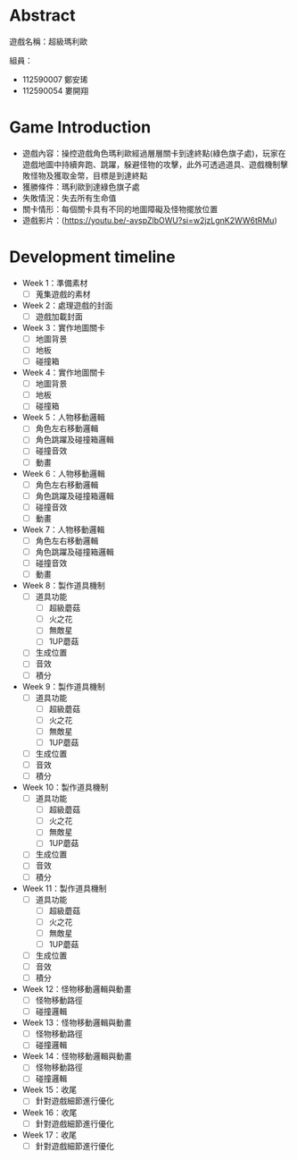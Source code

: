 # Abstract

遊戲名稱：超級瑪利歐

組員：

- 112590007 鄭安琋
- 112590054 婁開翔

# Game Introduction

- 遊戲內容：操控遊戲角色瑪利歐經過層層關卡到達終點(綠色旗子處)，玩家在遊戲地圖中持續奔跑、跳躍，躲避怪物的攻擊，此外可透過道具、遊戲機制擊敗怪物及獲取金幣，目標是到達終點
- 獲勝條件：瑪利歐到達綠色旗子處
- 失敗情況：失去所有生命值
- 關卡情形：每個關卡具有不同的地圖障礙及怪物擺放位置
- 遊戲影片：(https://youtu.be/-avspZlbOWU?si=w2jzLgnK2WW6tRMu)

# Development timeline

- Week 1：準備素材
  - [ ] 蒐集遊戲的素材

- Week 2：處理遊戲的封面
  - [ ] 遊戲加載封面
- Week 3：實作地圖關卡
  - [ ] 地圖背景
  - [ ] 地板
  - [ ] 碰撞箱
- Week 4：實作地圖關卡
  - [ ] 地圖背景
  - [ ] 地板
  - [ ] 碰撞箱

- Week 5：人物移動邏輯
  - [ ] 角色左右移動邏輯
  - [ ] 角色跳躍及碰撞箱邏輯
  - [ ] 碰撞音效  
  - [ ] 動畫
- Week 6：人物移動邏輯
  - [ ] 角色左右移動邏輯
  - [ ] 角色跳躍及碰撞箱邏輯
  - [ ] 碰撞音效
  - [ ] 動畫
- Week 7：人物移動邏輯
  - [ ] 角色左右移動邏輯
  - [ ] 角色跳躍及碰撞箱邏輯
  - [ ] 碰撞音效
  - [ ] 動畫

- Week 8：製作道具機制
  - [ ] 道具功能
      - [ ] 超級蘑菇
      - [ ] 火之花
      - [ ] 無敵星
      - [ ] 1UP蘑菇
  - [ ] 生成位置
  - [ ] 音效
  - [ ] 積分
- Week 9：製作道具機制
  - [ ] 道具功能
      - [ ] 超級蘑菇
      - [ ] 火之花
      - [ ] 無敵星
      - [ ] 1UP蘑菇
  - [ ] 生成位置
  - [ ] 音效
  - [ ] 積分 
- Week 10：製作道具機制
  - [ ] 道具功能
      - [ ] 超級蘑菇
      - [ ] 火之花
      - [ ] 無敵星
      - [ ] 1UP蘑菇
  - [ ] 生成位置
  - [ ] 音效
  - [ ] 積分
- Week 11：製作道具機制
  - [ ] 道具功能
      - [ ] 超級蘑菇
      - [ ] 火之花
      - [ ] 無敵星
      - [ ] 1UP蘑菇
  - [ ] 生成位置
  - [ ] 音效
  - [ ] 積分

- Week 12：怪物移動邏輯與動畫
  - [ ] 怪物移動路徑
  - [ ] 碰撞邏輯
- Week 13：怪物移動邏輯與動畫
  - [ ] 怪物移動路徑
  - [ ] 碰撞邏輯
- Week 14：怪物移動邏輯與動畫
  - [ ] 怪物移動路徑
  - [ ] 碰撞邏輯

- Week 15：收尾
  - [ ] 針對遊戲細節進行優化
- Week 16：收尾
  - [ ] 針對遊戲細節進行優化
- Week 17：收尾
  - [ ] 針對遊戲細節進行優化